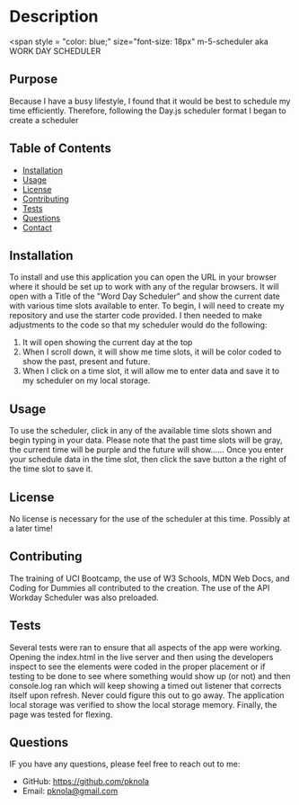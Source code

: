 # Description
<span style = "color: blue;" size="font-size: 18px" m-5-scheduler aka WORK DAY SCHEDULER</span>

## Purpose
Because I have a busy lifestyle, I found that it would be best to schedule my time efficiently.  Therefore, following the Day.js scheduler format I began to create a scheduler


## Table of Contents
- [Installation](#installation)
- [Usage](#usage)
- [License](#license)
- [Contributing](#contributing)
- [Tests](#tests)
- [Questions](#questions)
- [Contact](#contact)

## Installation
To install and use this application you can open the URL in your browser where it should be set up to work with any of the regular browsers.  It will open with a Title of the "Word Day Scheduler" and show the current date with various time slots available to enter. To begin, I will need to create my repository and use the starter code provided.  I then needed to make adjustments to the code so that my scheduler would do the following:
1. It will open showing the current day at the top
2. When I scroll down, it will show me time slots, it will be color coded to show the past, present and future.
3. When I click on a time slot, it will allow me to enter data and save it to my scheduler on my local storage.

## Usage
To use the scheduler, click in any of the available time slots shown and begin typing in your data.  Please note that the past time slots will be gray, the current time will be purple and the future will show......  Once you enter your schedule data in the time slot, then click the save button a the right of the time slot to save it.

## License
No license is necessary for the use of the scheduler at this time.  Possibly at a later time!

## Contributing
The training of UCI Bootcamp, the use of W3 Schools, MDN Web Docs, and Coding for Dummies all contributed to the creation.  The use of the API Workday Scheduler was also preloaded.

## Tests
Several tests were ran to ensure that all aspects of the app were working.  Opening the index.html in the live server and then using the developers inspect to see the elements were coded in the proper placement or if testing to be done to see where something would show up (or not) and then console.log ran which will keep showing a timed out listener that corrects itself upon refresh.  Never could figure this out to go away.  The application local storage was verified to show the local storage memory.  Finally, the page was tested for flexing.

## Questions
IF you have any questions, please feel free to reach out to me:

- GitHub: https://github.com/pknola
- Email: pknola@gmail.com
